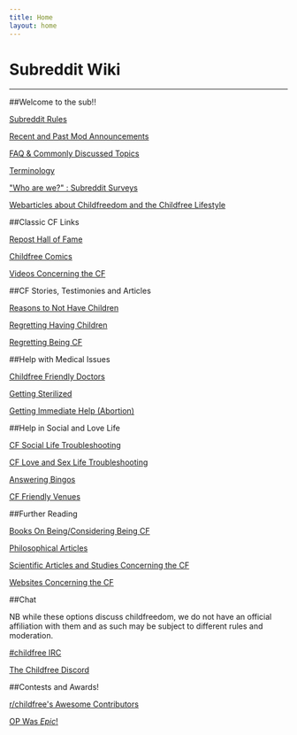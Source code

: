 ```yaml
---
title: Home
layout: home
---
```


# Subreddit Wiki
-------------------

##Welcome to the sub!!

[Subreddit Rules](/r/childfree/wiki/rules)

[Recent and Past Mod Announcements](/r/childfree/wiki/announcements)

[FAQ & Commonly Discussed Topics](/r/childfree/wiki/faq)

[Terminology](/r/childfree/wiki/terminology)

["Who are we?" : Subreddit Surveys](/r/childfree/wiki/data) 

[Webarticles about Childfreedom and the Childfree Lifestyle](/r/childfree/wiki/media)

##Classic CF Links

[Repost Hall of Fame](/r/childfree/wiki/halloffame)

[Childfree Comics](/r/childfree/wiki/comics/)

[Videos Concerning the CF](/r/childfree/wiki/videos)

##CF Stories, Testimonies and Articles

[Reasons to Not Have Children](/r/childfree/wiki/nochild)

[Regretting Having Children](/r/childfree/wiki/regret)

[Regretting Being CF](/r/childfree/wiki/nocf)

##Help with Medical Issues

[Childfree Friendly Doctors](/r/childfree/wiki/doctors)

[Getting Sterilized](/r/childfree/wiki/sterilisation)

[Getting Immediate Help (Abortion)](/r/childfree/wiki/help)

##Help in Social and Love Life

[CF Social Life Troubleshooting](/r/childfree/wiki/social) 

[CF Love and Sex Life Troubleshooting](/r/childfree/wiki/love)

[Answering Bingos](/r/childfree/wiki/answers)  

[CF Friendly Venues](/r/childfree/wiki/venues)

##Further Reading

[Books On Being/Considering Being CF](/r/childfree/wiki/books)

[Philosophical Articles](/r/childfree/wiki/philosophy)

[Scientific Articles and Studies Concerning the CF](/r/childfree/wiki/science)

[Websites Concerning the CF](/r/childfree/wiki/web)

##Chat

NB while these options discuss childfreedom, we do not have an official affiliation with them and as such may be subject to different rules and moderation. 

[#childfree IRC](https://kiwiirc.com/client/irc.rizon.net/childfree)

[The Childfree Discord](https://discord.gg/2fRJKHJhtC)

##Contests and Awards!

[r/childfree's Awesome Contributors](/r/childfree/wiki/contributors)

[OP Was *Epic*!](/r/childfree/wiki/epic)

